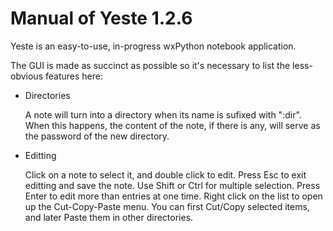 Manual of Yeste 1.2.6
=====================

Yeste is an easy-to-use, in-progress wxPython notebook application.

The GUI is made as succinct as possible so it's necessary to list
the less-obvious features here:

- Directories

  A note will turn into a directory when its name is sufixed with ":dir".
  When this happens, the content of the note, if there is any, will serve
  as the password of the new directory.
  
- Editting

  Click on a note to select it, and double click to edit. Press Esc to
  exit editting and save the note. Use Shift or Ctrl for multiple selection.
  Press Enter to edit more than entries at one time. Right click on the list
  to open up the  Cut-Copy-Paste menu. You can first Cut/Copy selected items,
  and later Paste them in other directories.
